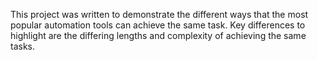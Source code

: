 This project was written to demonstrate the different ways that the most popular automation tools can achieve the same task. Key differences to highlight are the differing lengths and complexity of achieving the same tasks.

